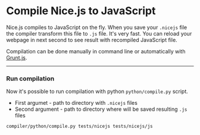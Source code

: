Compile Nice.js to JavaScript
=======

Nice.js compiles to JavaScript on the fly. When you save your `.nicejs` file the compiler transform this file to `.js` file. It's very fast. You can reload your webpage in next second to see result with recompiled JavaScript file.

Compilation can be done manually in command line or automatically with [Grunt.js](http://gruntjs.com).

***

### Run compilation

Now it's possible to run compilation with python `python/compile.py` script.

 * First argumet - path to directory with `.nicejs` files
 * Second argument - path to directory where will be saved resulting `.js` files

```bash
compiler/python/compile.py tests/nicejs tests/nicejs/js
```
